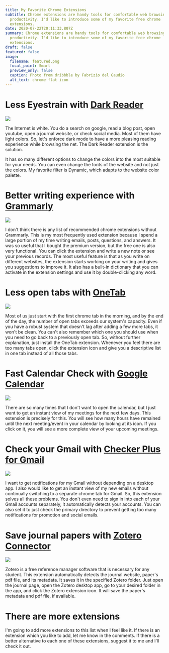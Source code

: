 ```yaml
---
title: My Favorite Chrome Extensions
subtitle: Chrome extensions are handy tools for comfortable web browsing and
  productivity. I'd like to introduce some of my favorite free chrome
  extensions.
date: 2020-07-22T20:11:33.807Z
summary: Chrome extensions are handy tools for comfortable web browsing and
  productivity. I'd like to introduce some of my favorite free chrome
  extensions.
draft: false
featured: false
image:
  filename: featured.png
  focal_point: Smart
  preview_only: false
  caption: Photo from dribbble by Fabrizio del Gaudio
  alt_text: chrome flat icon
---
```

# Less Eyestrain with [Dark Reader](https://chrome.google.com/webstore/detail/dark-reader/eimadpbcbfnmbkopoojfekhnkhdbieeh)
![](https://lh3.googleusercontent.com/tTJIIIAqfJWymqPM9LAmivl11kWmF-XXLABues4OwfjOED_ntsJZdLY0VTG0XFCW0W_wYSll7Q=w640-h400-e365)

The Internet is white. You do a search on google, read a blog post, open youtube, open a journal website, or check social media. Most of them have light colors. So, let's enforce dark mode to have a more pleasing reading experience while browsing the net. The Dark Reader extension is the solution.

It has so many different options to change the colors into the most suitable for your needs. You can even change the fonts of the website and not just the colors. My favorite filter is Dynamic, which adapts to the website color palette.

# Better writing experience with [Grammarly](https://chrome.google.com/webstore/detail/grammarly-for-chrome/kbfnbcaeplbcioakkpcpgfkobkghlhen)
![](https://lh3.googleusercontent.com/zdJHOe3r4ZjKlRLu63Kb0sv7nj9-keIx3lhOAX3fy07za5pgk0GoIw6zsUql3BTBAvckKZ9A=w640-h400-e365)

I don't think there is any list of recommended chrome extensions without Grammarly. This is my most frequently used extension because I spend a large portion of my time writing emails, posts, questions, and answers. It was so useful that I bought the premium version, but the free one is also very functional. You can click the extension and write a new note or see your previous records. The most useful feature is that as you write on different websites, the extension starts working on your writing and gives you suggestions to improve it. It also has a built-in dictionary that you can activate in the extension settings and use it by double-clicking any word.

# Less open tabs with [OneTab](https://chrome.google.com/webstore/detail/onetab/chphlpgkkbolifaimnlloiipkdnihall)
![](https://lh3.googleusercontent.com/k6jRtnVqZaQ7hV5TCabzCwmneLsCSugCeZp4L5IgzIELBHyI0DJluJ0urxAoLdLAHsIQYFbNsQ=w640-h400-e365)

Most of us just start with the first chrome tab in the morning, and by the end of the day, the number of open tabs exceeds our system's capacity. Even if you have a robust system that doesn't lag after adding a few more tabs, it won't be clean. You can't also remember which one you should use when you need to go back to a previously open tab. So, without further explanation, just install the OneTab extension. Whenever you feel there are too many tabs open, click the extension icon and give you a descriptive list in one tab instead of all those tabs.

# Fast Calendar Check with [Google Calendar](https://chrome.google.com/webstore/detail/google-calendar/gmbgaklkmjakoegficnlkhebmhkjfich)
![](https://lh3.googleusercontent.com/noIHxNJSntsbhjnZ2q8yMRv9SSYT5pJKpDh_eKny3WwaG1Z7uwnIQ4KWmSs_iF7KQgrr8P8b=w640-h400-e365)

There are so many times that I don't want to open the calendar, but I just want to get an instant view of my meetings for the next few days. This extension is precisely for this. You will see how many hours have remained until the next meeting/event in your calendar by looking at its icon. If you click on it, you will see a more complete view of your upcoming meetings.

# Check your Gmail with [Checker Plus for Gmail](https://chrome.google.com/webstore/detail/checker-plus-for-gmail/oeopbcgkkoapgobdbedcemjljbihmemj)
![](https://lh3.googleusercontent.com/blM7642gQ1JCnpCN8StUjsNsNNL-sFmAGp5pfeEl6OZdQYuhdyHV2J_QL5CLYd_f4utv0AYJFg=w640-h400-e365)

I want to get notifications for my Gmail without depending on a desktop app. I also would like to get an instant view of my new emails without continually switching to a separate chrome tab for Gmail. So, this extension solves all these problems. You don't even need to sign in into each of your Gmail accounts separately, it automatically detects your accounts. You can also set it to just check the primary directory to prevent getting too many notifications for promotion and social emails.

# Save journal papers with [Zotero Connector](https://chrome.google.com/webstore/detail/zotero-connector/ekhagklcjbdpajgpjgmbionohlpdbjgc)
![](https://lh3.googleusercontent.com/P-TYHROU9wzthXhmD3ywsYbDpoVe_wVdwXz4HfyULJfg-J54SG-WxAmhzNT6i3lzvUHhFiC5Rg=w640-h400-e365)

Zotero is a free reference manager software that is necessary for any student. This extension automatically detects the journal website, paper's pdf file, and its metadata. It saves it in the specified Zotero folder. Just open the journal page, open the Zotero desktop app, go to your desired folder in the app, and click the Zotero extension icon. It will save the paper's metadata and pdf file, if available.

# There are more extensions
I'm going to add more extensions to this list when I feel like it. If there is an extension which you like to add, let me know in the comments. If there is a better alternative to each one of these extensions, suggest it to me and I'll check it out.